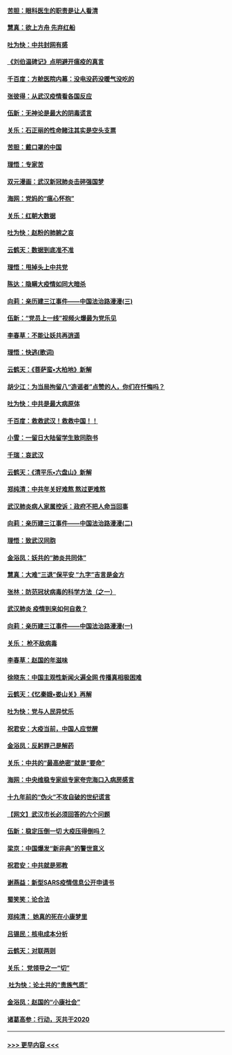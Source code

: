 #### [苦胆：眼科医生的职责是让人看清](../pages/nsc993/n11853840.md?t=02090133) 
#### [慧真：欲上方舟 先弃红船](../pages/nsc993/n11853483.md?t=02090133) 
#### [吐为快：中共封网有感](../pages/nsc993/n11852575.md?t=02090133) 
#### [《刘伯温碑记》点明避开瘟疫的真言](../pages/nsc993/n11852128.md?t=02090133) 
#### [千百度：方舱医院内幕：没电没药没暖气没吃的](../pages/nsc993/n11850211.md?t=02090133) 
#### [张彼得：从武汉疫情看各国反应](../pages/nsc993/n11850102.md?t=02090133) 
#### [伍新：无神论是最大的阴毒谎言](../pages/nsc993/n11846129.md?t=02090133) 
#### [关乐：石正丽的性命赌注其实是空头支票](../pages/nsc993/n11846109.md?t=02090133) 
#### [苦胆：戴口罩的中国](../pages/nsc993/n11845576.md?t=02090133) 
#### [理悟：专家苦](../pages/nsc993/n11845564.md?t=02090133) 
#### [双元漫画：武汉新冠肺炎击碎强国梦](../pages/nsc993/n11843320.md?t=02090133) 
#### [海网：党妈的“瘟心怀抱”](../pages/nsc993/n11840740.md?t=02090133) 
#### [关乐：红朝大数据](../pages/nsc993/n11840675.md?t=02090133) 
#### [吐为快：赵粉的肺腑之哀](../pages/nsc993/n11840618.md?t=02090133) 
#### [云鹤天：数据到底准不准](../pages/nsc993/n11840325.md?t=02090133) 
#### [理悟：甩掉头上中共党](../pages/nsc993/n11838826.md?t=02090133) 
#### [陈达：隐瞒大疫情如同大暗杀](../pages/nsc993/n11838771.md?t=02090133) 
#### [向莉：亲历建三江事件——中国法治路漫漫(三)](../pages/nsc993/n11831825.md?t=02090133) 
#### [伍新：“党员上一线”视频火爆最为党乐见](../pages/nsc993/n11838200.md?t=02090133) 
#### [李春草：不能让妖共再逍遥](../pages/nsc993/n11838102.md?t=02090133) 
#### [理悟：快逃(歌词)](../pages/nsc993/n11838083.md?t=02090133) 
#### [云鹤天：《菩萨蛮▪大柏地》新解](../pages/nsc993/n11838059.md?t=02090133) 
#### [胡少江：为当局拘留八“造谣者”点赞的人，你们在忏悔吗？](../pages/nsc993/n11836801.md?t=02090133) 
#### [吐为快：中共是最大病原体](../pages/nsc993/n11836748.md?t=02090133) 
#### [千百度：救救武汉！救救中国！！](../pages/nsc993/n11836145.md?t=02090133) 
#### [小雪：一留日大陆留学生致同胞书](../pages/nsc993/n11834624.md?t=02090133) 
#### [千瑞：哀武汉](../pages/nsc993/n11833647.md?t=02090133) 
#### [云鹤天：《清平乐▪六盘山》新解](../pages/nsc993/n11833611.md?t=02090133) 
#### [郑纯清：中共年关好难熬 熬过更难熬](../pages/nsc993/n11833489.md?t=02090133) 
#### [武汉肺炎病人家属控诉：政府不把人命当回事](../pages/nsc993/n11833205.md?t=02090133) 
#### [向莉：亲历建三江事件——中国法治路漫漫(二)](../pages/nsc993/n11829102.md?t=02090133) 
#### [理悟：致武汉同胞](../pages/nsc993/n11831522.md?t=02090133) 
#### [金浴凤：妖共的“肺炎共同体”](../pages/nsc993/n11829448.md?t=02090133) 
#### [慧真：大难“三退”保平安 “九字”吉言是金方](../pages/nsc993/n11829501.md?t=02090133) 
#### [张林：防范冠状病毒的科学方法（之一）](../pages/nsc993/n11828618.md?t=02090133) 
#### [武汉肺炎 疫情到来如何自救？](../pages/nsc993/n11827632.md?t=02090133) 
#### [向莉：亲历建三江事件——中国法治路漫漫(一)](../pages/nsc993/n11827190.md?t=02090133) 
#### [关乐： 枪不敌病毒](../pages/nsc993/n11826746.md?t=02090133) 
#### [李春草：赵国的年滋味](../pages/nsc993/n11826321.md?t=02090133) 
#### [徐晓东：中国主观性新闻火遍全网 传播真相极困难](../pages/nsc993/n11826508.md?t=02090133) 
#### [云鹤天：《忆秦娥▪娄山关》再解](../pages/nsc993/n11824682.md?t=02090133) 
#### [吐为快：党与人民异忧乐](../pages/nsc993/n11824660.md?t=02090133) 
#### [祝君安：大疫当前，中国人应觉醒](../pages/nsc993/n11821946.md?t=02090133) 
#### [金浴凤：反躬罪己是解药](../pages/nsc993/n11820280.md?t=02090133) 
#### [关乐：中共的“最高绝密”就是“要命”](../pages/nsc993/n11816946.md?t=02090133) 
#### [海网：中央维稳专家组专家夸完海口入病房感言](../pages/nsc993/n11815138.md?t=02090133) 
#### [十九年前的“伪火”不攻自破的世纪谎言](../pages/nsc993/n11813238.md?t=02090133) 
#### [【网文】武汉市长必须回答的六个问题](../pages/nsc993/n11813848.md?t=02090133) 
#### [伍新：稳定压倒一切 大疫压得倒吗？](../pages/nsc993/n11812634.md?t=02090133) 
#### [梁京：中国爆发“新非典”的警世意义](../pages/nsc993/n11812554.md?t=02090133) 
#### [祝君安：中共就是邪教](../pages/nsc993/n11812431.md?t=02090133) 
#### [谢燕益：新型SARS疫情信息公开申请书](../pages/nsc993/n11808840.md?t=02090133) 
#### [蜀笑笑：论合法](../pages/nsc993/n11808064.md?t=02090133) 
#### [郑纯清： 她真的死在小康梦里](../pages/nsc993/n11806623.md?t=02090133) 
#### [吕锡民：核电成本分析](../pages/nsc993/n11806284.md?t=02090133) 
#### [云鹤天：对联两则](../pages/nsc993/n11805957.md?t=02090133) 
#### [关乐： 党领导之一“切”](../pages/nsc993/n11804505.md?t=02090133) 
#### [ 吐为快：论土共的“贵族气质”](../pages/nsc993/n11804490.md?t=02090133) 
#### [金浴凤：赵国的“小康社会”](../pages/nsc993/n11804452.md?t=02090133) 
#### [诸葛高参：行动，灭共于2020](../pages/nsc993/n11804120.md?t=02090133) 

----
#### [ >>> 更早内容 <<< ](../indexes/nsc993-earlier.md)
